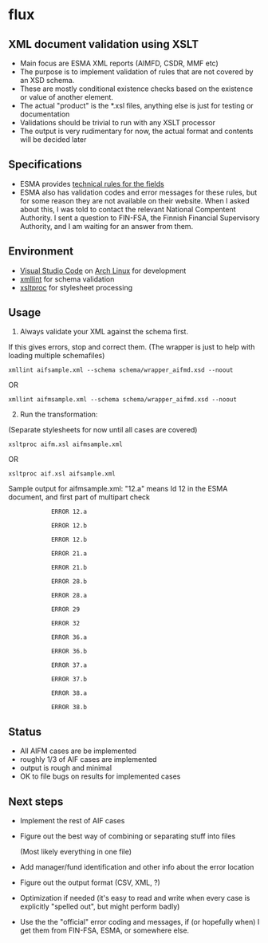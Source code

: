 # flux

## XML document validation using XSLT

- Main focus are ESMA XML reports (AIMFD, CSDR, MMF etc)
- The purpose is to implement validation of rules that are not covered by an XSD schema.
- These are mostly conditional existence checks based on the existence or value of another element.
- The actual "product" is the *.xsl files, anything else is just for testing or documentation
- Validations should be trivial to run with any XSLT processor
- The output is very rudimentary for now, the actual format and contents will be decided later

## Specifications
- ESMA provides [technical rules for the fields](https://www.esma.europa.eu/document/aifmd-reporting-it-technical-guidance-rev-4-updated)
- ESMA also has validation codes and error messages for these rules, but for some reason they are not available on their website. 
 When I asked about this, I was told to contact the relevant National Compentent Authority.
 I sent a question to FIN-FSA, the Finnish Financial Supervisory Authority, and I am waiting for an answer from them.
 
## Environment
- [Visual Studio Code](https://code.visualstudio.com/) on [Arch Linux](https://www.archlinux.org/) for development
- [xmllint](http://xmlsoft.org/xmllint.html) for schema validation
- [xsltproc](http://xmlsoft.org/XSLT/xsltproc.html) for stylesheet processing

## Usage
1) Always validate your XML against the schema first.

If this gives errors, stop and correct them.
(The wrapper is just to help with loading multiple schemafiles)
``` 
xmllint aifsample.xml --schema schema/wrapper_aifmd.xsd --noout
``` 
OR
``` 
xmllint aifmsample.xml --schema schema/wrapper_aifmd.xsd --noout
``` 

2) Run the transformation:

(Separate stylesheets for now until all cases are covered)
``` 
xsltproc aifm.xsl aifmsample.xml
``` 
OR
``` 
xsltproc aif.xsl aifsample.xml
``` 

Sample output for aifmsample.xml:
"12.a" means Id 12 in the ESMA document, and first part of multipart check
```
            ERROR 12.a

            ERROR 12.b

            ERROR 12.b

            ERROR 21.a

            ERROR 21.b

            ERROR 28.b

            ERROR 28.a

            ERROR 29

            ERROR 32

            ERROR 36.a

            ERROR 36.b

            ERROR 37.a

            ERROR 37.b

            ERROR 38.a

            ERROR 38.b
```

## Status
- All AIFM cases are be implemented
- roughly 1/3 of AIF cases are implemented
- output is rough and minimal
- OK to file bugs on results for implemented cases

## Next steps 
- Implement the rest of AIF cases
- Figure out the best way of combining or separating stuff into files
  
  (Most likely everything in one file)
- Add manager/fund identification and other info about the error location
- Figure out the output format (CSV, XML, ?)
- Optimization if needed (it's easy to read and write when every case is explicitly "spelled out", but might perform badly)

- Use the the "official" error coding and messages, if (or hopefully when) I get them from FIN-FSA, ESMA, or somewhere else.
